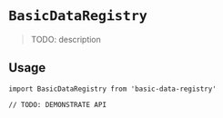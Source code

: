 # `BasicDataRegistry`

> TODO: description

## Usage

```
import BasicDataRegistry from 'basic-data-registry'

// TODO: DEMONSTRATE API
```
